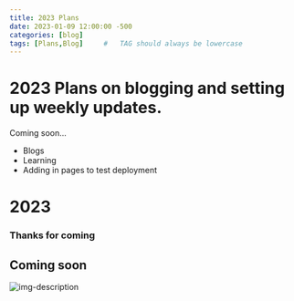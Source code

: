 ```yaml
---
title: 2023 Plans
date: 2023-01-09 12:00:00 -500
categories: [blog]
tags: [Plans,Blog]     #   TAG should always be lowercase
---
```


# 2023 Plans on blogging and setting up weekly updates.

Coming soon...

* Blogs
* Learning
* Adding in pages to test deployment

# 2023


### Thanks for coming

## Coming soon

![img-description](https://pbs.twimg.com/media/FmBKdzxWIAAcVvu?format=jpg&name=medium)
